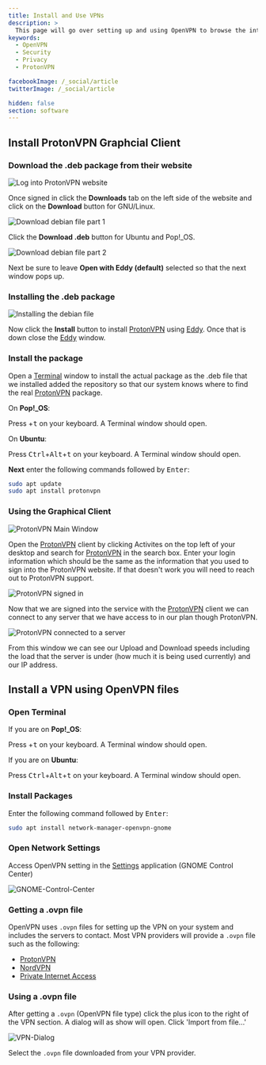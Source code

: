 ```yaml
---
title: Install and Use VPNs
description: >
  This page will go over setting up and using OpenVPN to browse the internet more securely in places like airports, cafe shops and more.
keywords:
  - OpenVPN
  - Security
  - Privacy
  - ProtonVPN

facebookImage: /_social/article
twitterImage: /_social/article

hidden: false
section: software
---
```


## Install ProtonVPN Graphcial Client

### Download the .deb package from their website

![Log into ProtonVPN website](/images/use-openvpn/Logged-In.png)

Once signed in click the **Downloads** tab on the left side of the website and click on the **Download** button for GNU/Linux.

![Download debian file part 1](/images/use-openvpn/Debian-file-download.png)

Click the **Download .deb** button for Ubuntu and Pop!_OS.

![Download debian file part 2](/images/use-openvpn/Downloaded-debian-file.png)

Next be sure to leave **Open with Eddy (default)** selected so that the next window pops up.

### Installing the .deb package

![Installing the debian file](/images/use-openvpn/Installing-debian-file.png)

Now click the **Install** button to install <u>ProtonVPN</u> using <u>Eddy</u>. Once that is down close the <u>Eddy</u> window.

### Install the package

Open a <u>Terminal</u> window to install the actual package as the .deb file that we installed added the repository so that our system knows where to find the real <u>ProtonVPN</u> package.

On **Pop!_OS**:

Press <kbd><font-awesome-icon :icon="['fab', 'pop-os']"></font-awesome-icon></kbd>+<kbd>t</kbd> on your keyboard. A Terminal window should open.

On **Ubuntu**:

Press <kbd>Ctrl</kbd>+<kbd>Alt</kbd>+<kbd>t</kbd> on your keyboard. A Terminal window should open.

**Next** enter the following commands followed by <kbd>Enter</kbd>:

```bash
sudo apt update
sudo apt install protonvpn
```

### Using the Graphical Client

![ProtonVPN Main Window](/images/use-openvpn/ProtonVPN-main-window.png)

Open the <u>ProtonVPN</u> client by clicking Activites on the top left of your desktop and search for <u>ProtonVPN</u> in the search box. Enter your login information which should be the same as the information that you used to sign into the ProtonVPN website. If that doesn't work you will need to reach out to ProtonVPN support.

![ProtonVPN signed in](/images/use-openvpn/ProtonVPN-signed-in.png)

Now that we are signed into the service with the <u>ProtonVPN</u> client we can connect to any server that we have access to in our plan though ProtonVPN.

![ProtonVPN connected to a server](/images/use-openvpn/ProtonVPN-connected.png)

From this window we can see our Upload and Download speeds including the load that the server is under (how much it is being used currently) and our IP address.

## Install a VPN using OpenVPN files

### Open Terminal

If you are on **Pop!_OS**:

Press <kbd><font-awesome-icon :icon="['fab', 'pop-os']"></font-awesome-icon></kbd>+<kbd>t</kbd> on your keyboard. A Terminal window should open.

If you are on **Ubuntu**:

Press <kbd>Ctrl</kbd>+<kbd>Alt</kbd>+<kbd>t</kbd> on your keyboard. A Terminal window should open.

### Install Packages

Enter the following command followed by <kbd>Enter</kbd>:

```bash
sudo apt install network-manager-openvpn-gnome
```

### Open Network Settings

Access OpenVPN setting in the <u>Settings</u> application (GNOME Control Center)

![GNOME-Control-Center](/images/use-openvpn/GNOME-Control-Center.png)

### Getting a .ovpn file

OpenVPN uses `.ovpn` files for setting up the VPN on your system and includes the servers to contact. Most VPN providers will provide a `.ovpn` file such as the following:

- [ProtonVPN](https://protonvpn.com/)
- [NordVPN](https://nordvpn.com/ovpn/)
- [Private Internet Access](https://www.privateinternetaccess.com/openvpn/openvpn.zip)

### Using a .ovpn file

After getting a `.ovpn` (OpenVPN file type) click the plus icon to the right of the VPN section. A dialog will as show will open. Click 'Import from file...'

![VPN-Dialog](/images/use-openvpn/VPN-Dialog.png)

Select the `.ovpn` file downloaded from your VPN provider.
